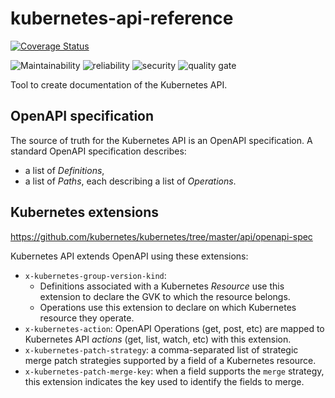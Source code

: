 # kubernetes-api-reference

[![Coverage Status](https://coveralls.io/repos/github/feloy/kubernetes-api-reference/badge.svg?branch=)](https://coveralls.io/github/feloy/kubernetes-api-reference?branch=)

<!-- ![Bugs](https://sonarcloud.io/api/project_badges/measure?project=feloy_kubernetes-api-reference&metric=bugs) -->
<!-- ![Code Smalls](https://sonarcloud.io/api/project_badges/measure? project=feloy_kubernetes-api-reference&metric=code_smells) -->
<!-- ![Duplicated lines](https://sonarcloud.io/api/project_badges/measure?project=feloy_kubernetes-api-reference&metric=duplicated_lines_density) -->
<!-- ![Lines of code](https://sonarcloud.io/api/project_badges/measure?project=feloy_kubernetes-api-reference&metric=ncloc) -->
<!-- ![technical debt](https://sonarcloud.io/api/project_badges/measure?project=feloy_kubernetes-api-reference&metric=sqale_index)-->
<!-- ![vulnerabilities](https://sonarcloud.io/api/project_badges/measure?project=feloy_kubernetes-api-reference&metric=vulnerabilities) -->

![Maintainability](https://sonarcloud.io/api/project_badges/measure?project=feloy_kubernetes-api-reference&metric=sqale_rating)
![reliability](https://sonarcloud.io/api/project_badges/measure?project=feloy_kubernetes-api-reference&metric=reliability_rating)
![security](https://sonarcloud.io/api/project_badges/measure?project=feloy_kubernetes-api-reference&metric=security_rating)
![quality gate](https://sonarcloud.io/api/project_badges/measure?project=feloy_kubernetes-api-reference&metric=alert_status)


Tool to create documentation of the Kubernetes API.

## OpenAPI specification

The source of truth for the Kubernetes API is an OpenAPI specification. A standard OpenAPI specification describes:

- a list of *Definitions*,
- a list of *Paths*, each describing a list of *Operations*.

## Kubernetes extensions

https://github.com/kubernetes/kubernetes/tree/master/api/openapi-spec

Kubernetes API extends OpenAPI using these extensions:

- `x-kubernetes-group-version-kind`:
  - Definitions associated with a Kubernetes *Resource* use this extension to declare the GVK to which the resource belongs.
  - Operations use this extension to declare on which Kubernetes resource they operate.
- `x-kubernetes-action`: OpenAPI Operations (get, post, etc) are mapped to Kubernetes API *actions* (get, list, watch, etc) with this extension.
- `x-kubernetes-patch-strategy`: a comma-separated list of strategic merge patch strategies supported by a field of a Kubernetes resource.
- `x-kubernetes-patch-merge-key`: when a field supports the `merge` strategy, this extension indicates the key used to identify the fields to merge.
